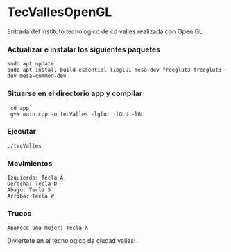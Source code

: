 # TecVallesOpenGL
Entrada del instituto tecnologico de cd valles realizada con Open GL

### Actualizar e instalar los siguientes paquetes
  ```
  sudo apt update
  sudo apt install build-essential libglu1-mesa-dev freeglut3 freeglut3-dev mesa-common-dev
  ```
 
### Situarse en el directorio app y compilar
 ```
  cd app
  g++ main.cpp -o tecValles -lglut -lGLU -lGL
  ```
### Ejecutar
```
./tecValles
```
### Movimientos
```
Izquierda: Tecla A
Derecha: Tecla D
Abajo: Tecla S
Arriba: Tecla W
```

### Trucos
```
Aparece una mujer: Tecla X
```

Diviertete en el tecnologico de ciudad valles!
